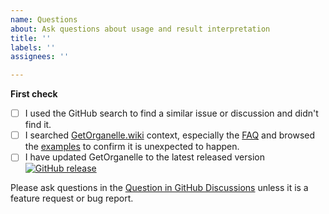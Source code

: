 ```yaml
---
name: Questions
about: Ask questions about usage and result interpretation
title: ''
labels: ''
assignees: ''

---
```


**First check**
- [ ] I used the GitHub search to find a similar issue or discussion and didn't find it.
- [ ] I searched [GetOrganelle.wiki](https://github.com/Kinggerm/GetOrganelle/wiki) context, especially the [FAQ](https://github.com/Kinggerm/GetOrganelle/wiki/FAQ) and browsed the [examples](https://github.com/Kinggerm/GetOrganelle/wiki/Examples) to confirm it is unexpected to happen.
- [ ] I have updated GetOrganelle to the latest released version [![GitHub release](https://img.shields.io/github/release/Kinggerm/GetOrganelle.svg)](https://GitHub.com/Kinggerm/GetOrganelle/releases/)

Please ask questions in the [Question in GitHub Discussions](https://github.com/Kinggerm/GetOrganelle/discussions/categories/q-a) unless it is a feature request or bug report.
